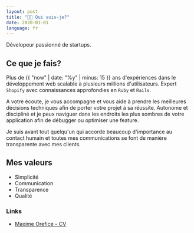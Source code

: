 ```yaml
---
layout: post
title: "👨‍💻 Qui suis-je?"
date: 2020-01-01
language: fr
---
```


Dévelopeur passionné de startups.

## Ce que je fais?

Plus de {{ "now" | date: "%y" | minus: 15 }} ans d'expériences dans le développement web scalable à plusieurs millions d'utilisateurs. Expert `Shopify` avec connaissances approfondies en `Ruby` et `Rails`.

A votre écoute, je vous accompagne et vous aide à prendre les meilleures décisions techniques afin de porter votre projet à sa réussite. Autonome et discipliné et je peux naviguer dans les endroits les plus sombres de votre application afin de débugger ou optimiser une feature.

Je suis avant tout quelqu'un qui accorde beaucoup d'importance au contact humain et toutes mes communications se font de manière transparente avec mes clients.

## Mes valeurs

- Simplicité
- Communication
- Transparence
- Qualité

### Links

- [Maxime Orefice - CV](https://docs.google.com/document/d/1iZMVA8ljT8FzOlXJsPxmQ0zL2BHUPIptnKqeOCof8-c/edit?usp=sharing)
